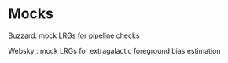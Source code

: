 # Mocks

Buzzard: mock LRGs for pipeline checks

Websky : mock LRGs for extragalactic foreground bias estimation